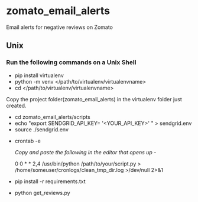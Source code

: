 # zomato_email_alerts
Email alerts for negative reviews on Zomato

## Unix
### Run the following commands on a Unix Shell
* pip install virtualenv
* python -m venv </path/to/virtualenv/virtualenvname>
* cd </path/to/virtualenv/virtualenvname>

Copy the project folder(zomato_email_alerts) in the virtualenv folder just created.

* cd zomato_email_alerts/scripts
* echo "export SENDGRID_API_KEY= '<YOUR_API_KEY>' " > sendgrid.env
* source ./sendgrid.env

<!-- Set up cronjob for periodically running the script. -->
<!-- Runs the script and checks for negative reviews every Tuesday and Thursday at 0000hrs -->
* crontab -e

  _Copy and paste the following in the editor that opens up -_
  
  0 0 * * 2,4 /usr/bin/python /path/to/your/script.py > /home/someuser/cronlogs/clean_tmp_dir.log >/dev/null 2>&1

* pip install -r requirements.txt
* python get_reviews.py
